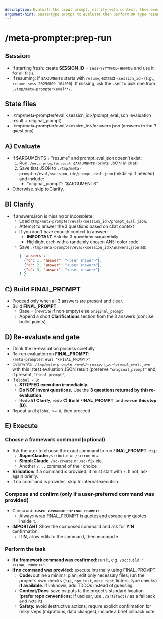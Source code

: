 ```yaml
---
description: Evaluate the input prompt, clarify with context, then execute the final prompt in think model
argument-hint: paste/type prompt to evaluate then perform OR type resume
---
```


# /meta-prompter:prep-run

## Session
- If starting fresh: create **SESSION_ID** = `sess-YYYYMMDD-HHMMSS` and use it for all files.
- If resuming: if `$ARGUMENTS` starts with `resume`, extract `<session_id>` (e.g., `resume sess-20250809-104200`). If missing, ask the user to pick one from `./tmp/meta-prompter/eval/*/`.

## State files
- ./tmp/meta-prompter/eval/<session_id>/prompt_eval.json  (evaluation result + original_prompt)
- ./tmp/meta-prompter/eval/<session_id>/answers.json      (answers to the 3 questions)

## A) Evaluate
- If $ARGUMENTS ≠ "resume" and prompt_eval.json doesn’t exist:
  1. Run: `/meta-prompter:eval $ARGUMENTS` (prints JSON in chat)
  2. Save that JSON to `./tmp/meta-prompter/eval/<session_id>/prompt_eval.json` (mkdir -p if needed) and include:
     - "original_prompt": "$ARGUMENTS"
- Otherwise, skip to Clarify.

## B) Clarify
- If answers.json is missing or incomplete:
  - Load `@tmp/meta-prompter/eval/<session_id>/prompt_eval.json`.
  - Attempt to answer the 3 questions based on chat context
  - If you don't have enough context to answer:
    - **IMPORTANT** Ask the 3 questions sequentially
    - Highlight each with a randomly chosen ANSI color code
  - Save `./tmp/meta-prompter/eval/<session_id>/answers.json` as:
    ```json
    { "answers": [
      {"q": 1, "answer": "<user answer>"},
      {"q": 2, "answer": "<user answer>"},
      {"q": 3, "answer": "<user answer>"}
    ] }
    ```

## C) Build FINAL_PROMPT
- Proceed only when all 3 answers are present and clear.
- Build **FINAL_PROMPT**:
  - Base = (`rewrite` if non-empty) else `original_prompt`
  - Append a short **Clarifications** section from the 3 answers (concise bullet points).

## D) Re-evaluate and gate
- Think the re-evaluation process carefully
- Re-run evaluation on **FINAL_PROMPT**:  
  `/meta-prompter:eval "<FINAL_PROMPT>"`
- Overwrite `./tmp/meta-prompter/eval/<session_id>/prompt_eval.json` with this latest evaluation JSON result (preserve `"original_prompt"` and, if present, `"final_prompt"`).
- If `global < 8`:
  - **STOPPED execution immediately.**
  - **Do NOT invent questions.** Use the **3 questions returned by this re-evaluation**.
  - Redo **B) Clarify**, redo **C) Build FINAL_PROMPT**, and **re-run this step (D)**.
- Repeat until `global >= 8`, then proceed.

## E) Execute

### Choose a framework command (optional)
- Ask the user to choose the exact command to run **FINAL_PROMPT**, e.g.:
  - **SuperClaude:** `/sc:build` or `/sc:run` etc.
  - **SimpleClaude:** `/sc-create` or `/sc-fix` etc.
  - Another `/...` command of their choice
- **Validation:** if a command is provided, it must start with `/`. If not, ask again briefly.
- If no command is provided, skip to internal execution.

### Compose and confirm (only if a user-preferred command was provided)
- Construct: **`<USER_COMMAND> "<FINAL_PROMPT>"`**
  - Always wrap FINAL_PROMPT in quotes and escape any quotes inside it.
- **IMPORTANT** Show the composed command and ask for **Y/N** confirmation.
  - If **N**, allow edits to the command, then recompute.

### Perform the task
- **If a framework command was confirmed:** run it, e.g. `/sc:build "<FINAL_PROMPT>"`.
- **If no command was provided:** execute internally using FINAL_PROMPT.
  - **Code:** outline a minimal plan; edit only necessary files; run the project’s own checks (e.g., `npm test`, `make test`, linters, type checks) **if available**. If unknown, add TODOs instead of guessing.
  - **Content/Docs:** save outputs to the project’s standard location (**prefer repo conventions**; if unclear, use `./artifacts/` as a fallback and note it).
  - **Safety:** avoid destructive actions; require explicit confirmation for risky steps (migrations, data changes); include a brief rollback note.
